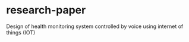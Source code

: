 # research-paper
Design of health monitoring system controlled by voice using internet of things (IOT)
